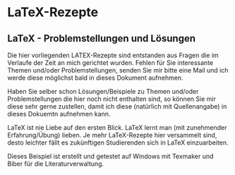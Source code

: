 # LaTeX-Rezepte
## LaTeX - Problemstellungen und Lösungen 

Die hier vorliegenden LATEX-Rezepte sind entstanden aus Fragen die im Verlaufe der Zeit an mich gerichtet wurden. Fehlen für Sie interessante Themen und/oder Problemstellungen, senden Sie mir bitte eine Mail und ich werde diese möglichst bald in dieses Dokument aufnehmen.

Haben Sie selber schon Lösungen/Beispiele zu Themen und/oder Problemstellungen die hier noch nicht enthalten sind, so können Sie mir diese sehr gerne zustellen, damit ich diese (natürlich mit Quellenangabe) in dieses Dokuemtn aufnehmen kann.

LaTeX ist nie Liebe auf den ersten Blick. LaTeX lernt man (mit zunehmender Erfahrung/Übung) lieben. Je mehr LaTeX-Rezepte hier versammelt sind, desto leichter fällt es zukünftigen Studierenden sich in LaTeX einzuarbeiten.

Dieses Beispiel ist erstellt und getestet auf Windows mit Texmaker und Biber für die Literaturverwaltung.
  
